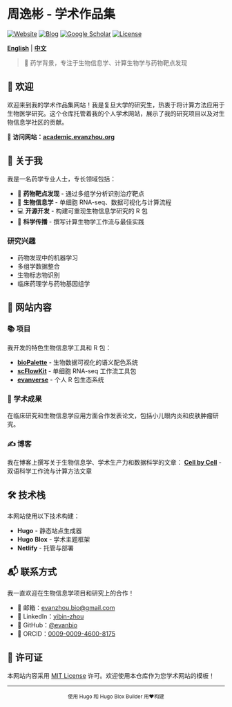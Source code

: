 # 周逸彬 - 学术作品集

[![Website](https://img.shields.io/badge/Website-academic.evanzhou.org-blue?style=flat-square)](https://academic.evanzhou.org)
[![Blog](https://img.shields.io/badge/Blog-Cell_by_Cell-green?style=flat-square)](https://blog.evanzhou.org)
[![Google Scholar](https://img.shields.io/badge/Google_Scholar-Profile-orange?style=flat-square)](https://scholar.google.com/citations?user=oDo9Be8AAAAJ)
[![License](https://img.shields.io/badge/License-MIT-lightgrey?style=flat-square)](LICENSE)

**[English](README.md)** | **[中文](README_CN.md)**

> 🧬 药学背景，专注于生物信息学、计算生物学与药物靶点发现

## 👋 欢迎

欢迎来到我的学术作品集网站！我是复旦大学的研究生，热衷于将计算方法应用于生物医学研究。这个仓库托管着我的个人学术网站，展示了我的研究项目以及对生物信息学社区的贡献。

**🔗 访问网站：[academic.evanzhou.org](https://academic.evanzhou.org)**

## 🌟 关于我

我是一名药学专业人士，专长领域包括：

- 🧪 **药物靶点发现** - 通过多组学分析识别治疗靶点
- 🧬 **生物信息学** - 单细胞 RNA-seq、数据可视化与计算流程
- 💻 **开源开发** - 构建可重现生物信息学研究的 R 包
- 📝 **科学传播** - 撰写计算生物学工作流与最佳实践

### 研究兴趣

- 药物发现中的机器学习
- 多组学数据整合
- 生物标志物识别
- 临床药理学与药物基因组学

## 🎯 网站内容

### 📚 项目

我开发的特色生物信息学工具和 R 包：

- **[bioPalette](https://github.com/evanbio/bioPalette)** - 生物数据可视化的语义配色系统
- **[scFlowKit](https://github.com/evanbio/scFlowKit)** - 单细胞 RNA-seq 工作流工具包
- **[evanverse](https://github.com/evanbio/evanverse)** - 个人 R 包生态系统

### 📄 学术成果

在临床研究和生物信息学应用方面合作发表论文，包括小儿眼内炎和皮肤肿瘤研究。

### ✍️ 博客

我在博客上撰写关于生物信息学、学术生产力和数据科学的文章：
**[Cell by Cell](https://blog.evanzhou.org)** - 双语科学工作流与计算方法文章

## 🛠️ 技术栈

本网站使用以下技术构建：

- **Hugo** - 静态站点生成器
- **Hugo Blox** - 学术主题框架
- **Netlify** - 托管与部署

## 📬 联系方式

我一直欢迎在生物信息学项目和研究上的合作！

- 📧 邮箱：[evanzhou.bio@gmail.com](mailto:evanzhou.bio@gmail.com)
- 🔗 LinkedIn：[yibin-zhou](https://www.linkedin.com/in/yibin-zhou)
- 🐙 GitHub：[@evanbio](https://github.com/evanbio)
- 📖 ORCID：[0009-0009-4600-8175](https://orcid.org/0009-0009-4600-8175)

## 📄 许可证

本网站内容采用 [MIT License](LICENSE) 许可。欢迎使用本仓库作为您学术网站的模板！

---

<p align="center">
  <sub>使用 Hugo 和 Hugo Blox Builder 用❤️构建</sub>
</p>
